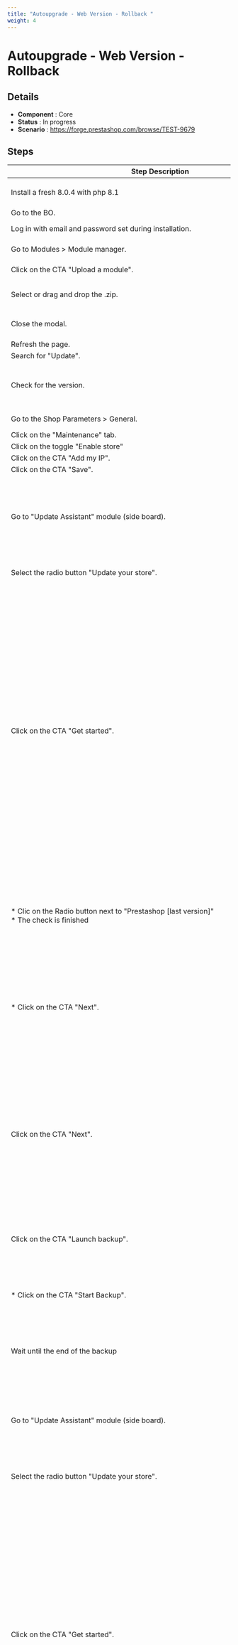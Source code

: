 ```yaml
---
title: "Autoupgrade - Web Version - Rollback "
weight: 4
---
```


# Autoupgrade - Web Version - Rollback 
## Details
* **Component** : Core
* **Status** : In progress
* **Scenario** : https://forge.prestashop.com/browse/TEST-9679

## Steps
| Step Description | Expected result |
| ----- | ----- |
| Install a fresh 8.0.4 with php 8.1 | * The new shop is installed<br> * The selection to BO or FO is displayed |
| Go to the BO. | Log in page is displayed. |
| Log in with email and password set during installation. | * Connection successful<br> * Dashboard displayed |
| Go to Modules > Module manager. | Module manager page is displayed. |
| Click on the CTA "Upload a module". | Modal "Upload a module" is displayed. |
| Select or drag and drop the .zip. | * The module is installing<br> * The module is installed, the CTA "Configure" is displayed. |
| Close the modal. | * Modal is closed<br> * Module manager page is displayed |
| Refresh the page. | Page is refreshed. |
| Search for "Update". | Update Assistant is displayed. |
| Check for the version. | * The version is the latest in prod. <br><br> * The lastest version in prod is displayed because it is the version available on the marketplace. |
| Go to the Shop Parameters > General. | General > Preferences page is displayed on the "General" tab. |
| Click on the "Maintenance" tab. | "Maintenance" tab is displayed. |
| Click on the toggle "Enable store" | Toggle is in "No" status. |
| Click on the CTA "Add my IP". | IP address is filled. |
| Click on the CTA "Save". | Shop is in maintenance mode. |
| Go to "Update Assistant" module (side board). | * "Update Assistant" module is displayed : <br><br> ** Title : "Welcome to PrestaShop Update Assistant"<br> ** Two radio buttons : "Update your store" and "Restore from a backup" (disabled)<br> ** CTA "Get started" disabled |
| Select the radio button "Update your store". | * "Update your store" radio button is selected<br> * CTA "Get started" is enabled |
| Click on the CTA "Get started". | * A loader is displayed in the CTA "Get started" then, "Version choice" page is displayed : <br><br> * <br> ** Stepper on step one ("Version choice")<br> ** Paragraph with "A more recent version is available / Current PrestaShop version: [your current version of prestashop]/ Current PHP version: [your current version of php]<br> ** Radio button : PrestaShop [last version enabled] [(Patch/minor or Major) version](blue color rgb(190, 234, 243)) with description "The maximum version of PrestaShop to which you can update your store, based on its PHP version." and the link "Release note" <br> ** Blue alert info : " Unlock the local update feature and manually update your store to your preferred upgrade by saving the archive and XML files of the PrestaShop version in the following directory on your server: */your-admin-directory/autoupgrade/download/*"<br> ** CTA : "Next" disabled |
| * Clic on the Radio button next to "Prestashop [last version]"<br> * The check is finished | * Checking requirement is launched then is finished :<br><br> ** "The requirements check is complete, you can update your store to this version of PrestaShop."<br> ** Or warnings <br> ** CTA "Next" is enabled |
| * Click on the CTA "Next". | * "Update options" page is displayed :  <br><br> ** Stepper on step 2 ("Update options")<br> ** 3 toggles : "Deactivate non-native modules", "Regenerate email templates" , "Disable all overrides"  with details about them under their name <br> ** CTA "Next" enabled |
| Click on the CTA "Next". | * "Back up your store" page is displayed :  <br><br> ** Stepper on step 3 ("Backup")<br> ** Subtitle "Backing up your store's files, database, and images means you can restore to a previous version if something goes wrong during the update. This keeps your data safe and ensures your business stays up and running."<br> ** Toggle : "Include images in your backup" on Yes status<br> ** 2 CTAs : "Update without backup" and "Launch backup" (both available) |
| Click on the CTA "Launch backup". | Modal "Start backup?" is displayed : <br> * Text : "Your files, database, and images will be backed up."<br> * 2 CTAs : "Cancel" and "Start backup" |
| * Click on the CTA "Start Backup". | * The "Backup" page is displayed :<br><br> ** loading bar with the current process <br> ** details of the current process are listed |
| Wait until the end of the backup | The title is modified : " Back up your store" : <br> * The success alert "Backup completed" is displayed<br> * CTA "Download backup logs"<br> * CTA : "Start update" |
| Go to "Update Assistant" module (side board). | * "Update Assistant" module is displayed : <br><br> ** Title : "Welcome to PrestaShop Update Assistant"<br> ** Two radio buttons : "Update your store" and "Restore from a backup" (disabled)<br> ** CTA "Get started" disabled |
| Select the radio button "Update your store". | * "Update your store" radio button is selected<br> * CTA "Get started" is enabled |
| Click on the CTA "Get started". | * A loader is displayed in the CTA "Get started" then, "Version choice" page is displayed : <br><br> * <br> ** Stepper on step one ("Version choice")<br> ** Paragraph with "A more recent version is available / Current PrestaShop version: [your current version of prestashop]/ Current PHP version: [your current version of php]<br> ** Radio button : PrestaShop [last version enabled] [(Patch/minor or Major) version](blue color rgb(190, 234, 243)) with description "The maximum version of PrestaShop to which you can update your store, based on its PHP version." and the link "Release note" <br> ** Blue alert info : " Unlock the local update feature and manually update your store to your preferred upgrade by saving the archive and XML files of the PrestaShop version in the following directory on your server: */your-admin-directory/autoupgrade/download/*"<br> ** CTA : "Next" disabled |
| * Clic on the Radio button next to "Prestashop [last version]"<br> * The check is finished | * Checking requirement is launched then is finished :<br><br> ** "The requirements check is complete, you can update your store to this version of PrestaShop."<br> ** Or warnings <br> ** CTA "Next" is enabled |
| * Click on the CTA "Next". | * "Update options" page is displayed :  <br><br> ** Stepper on step 2 ("Update options")<br> ** 3 toggles : "Deactivate non-native modules", "Regenerate email templates" , "Disable all overrides"  with details about them under their name <br> ** CTA "Next" enabled |
| Click on the CTA "Next". | * "Back up your store" page is displayed :  <br><br> ** Stepper on step 3 ("Backup")<br> ** Subtitle "Backing up your store's files, database, and images means you can restore to a previous version if something goes wrong during the update. This keeps your data safe and ensures your business stays up and running."<br> ** Toggle : "Include images in your backup" on Yes status<br> ** 2 CTAs : "Update without backup" and "Launch backup" (both available) |
| Click on the CTA "Launch backup". | Modal "Start backup?" is displayed : <br> * Text : "Your files, database, and images will be backed up."<br> * 2 CTAs : "Cancel" and "Start backup" |
| * Click on the CTA "Start Backup". | * The "Backup" page is displayed :<br><br> ** loading bar with the current process <br> ** details of the current process are listed |
| Wait until the end of the backup | The title is modified : " Back up your store" : <br> * The success alert "Backup completed" is displayed<br> * CTA "Download backup logs"<br> * CTA : "Start update" |
| Go to "Update Assistant" module (side board). | * "Update Assistant" module is displayed : <br><br> ** Title : "Welcome to PrestaShop Update Assistant"<br> ** Two radio buttons : "Update your store" and "Restore from a backup" (disabled)<br> ** CTA "Get started" disabled |
| Select the radio button "Update your store". | * "Update your store" radio button is selected<br> * CTA "Get started" is enabled |
| Click on the CTA "Get started". | * A loader is displayed in the CTA "Get started" then, "Version choice" page is displayed : <br><br> * <br> ** Stepper on step one ("Version choice")<br> ** Paragraph with "A more recent version is available / Current PrestaShop version: [your current version of prestashop]/ Current PHP version: [your current version of php]<br> ** Radio button : PrestaShop [last version enabled] [(Patch/minor or Major) version](blue color rgb(190, 234, 243)) with description "The maximum version of PrestaShop to which you can update your store, based on its PHP version." and the link "Release note" <br> ** Blue alert info : " Unlock the local update feature and manually update your store to your preferred upgrade by saving the archive and XML files of the PrestaShop version in the following directory on your server: */your-admin-directory/autoupgrade/download/*"<br> ** CTA : "Next" disabled |
| * Clic on the Radio button next to "Prestashop [last version]"<br> * The check is finished | * Checking requirement is launched then is finished :<br><br> ** "The requirements check is complete, you can update your store to this version of PrestaShop."<br> ** Or warnings <br> ** CTA "Next" is enabled |
| * Click on the CTA "Next". | * "Update options" page is displayed :  <br><br> ** Stepper on step 2 ("Update options")<br> ** 3 toggles : "Deactivate non-native modules", "Regenerate email templates" , "Disable all overrides"  with details about them under their name <br> ** CTA "Next" enabled |
| Click on the CTA "Next". | * "Back up your store" page is displayed :  <br><br> ** Stepper on step 3 ("Backup")<br> ** Subtitle "Backing up your store's files, database, and images means you can restore to a previous version if something goes wrong during the update. This keeps your data safe and ensures your business stays up and running."<br> ** Toggle : "Include images in your backup" on Yes status<br> ** 2 CTAs : "Update without backup" and "Launch backup" (both available) |
| Click on the CTA "Launch backup". | Modal "Start backup?" is displayed : <br> * Text : "Your files, database, and images will be backed up."<br> * 2 CTAs : "Cancel" and "Start backup" |
| * Click on the CTA "Start Backup". | * The "Backup" page is displayed :<br><br> ** loading bar with the current process <br> ** details of the current process are listed |
| Wait until the end of the backup | The title is modified : " Back up your store" : <br> * The success alert "Backup completed" is displayed<br> * CTA "Download backup logs"<br> * CTA : "Start update" |
| Clic on the radio button next to "Restore from a backup" | * Your radio button should be checked <br> * the button "Get starder" should be Enabled |
| Click on the button "Get started" | * You should have an image that show the load on the button get started until the load of the next page <br> * You should be on a new page named "Bacjup Selection"<br> * You should have a stepper on top of the page set on "1 : Backup Selection"<br> * In the page, it should be : <br><br> * <br> **  a paragraph with "Select the backup you want to restore to"<br><br> * <br> ** A droplist with a selected backup that have  : <br><br> *** a date in MM/DD/AA<br> *** a time in HH/MM/SS<br> *** the name of the backup<br> ** a button "Delete selection" with a trash icon at the end <br> ** A button named "Restore" enabled |
| * Click on the button "Delete selection" with trash icon | You should have a modal with :<br> * a Trash icon with a background red <br> * a title "Delete backup "<br> * a cross button<br> * a text description : You are about to delete the *[backup_name]* backup made on *[MM/DD/AA HH/MM/SS].* <br> * a button ** Cancel<br> * a button Delete with a red background |
| * Click on Cancel button or on the cross or on the space behind the modal<br> * Click on the drop list <br> * Click on the first backup of the list | * You should have the modal that disapear <br> * it should have three different backup <br> * the drop list should be closed on the last backup |
| * Click on the button "Delete selection" with trash icon | You should have a modal with :<br> * a Trash icon with a background red <br> * a title "Delete backup "<br> * a cross button<br> * a text description : You are about to delete the *[backup_name]* backup made on *[MM/DD/AA HH/MM/SS].* <br> * a button ** Cancel<br> * a button Delete with a red background |
| * Click on Delete button<br> * Click on the drop list <br> * Click again on the drop list | * You should have the modal that disapear <br> * it should have only two different backup <br> * the drop list should be closed on the last backup |
| * go to your folder [yourshop]/[adminDirectory]/autoupgrade/backup<br> * Delete the folder that have the same name that the backup selected in the droplist <br> * Return on your web page | * It should have 5 files : 2 zip, 2 folder and one index.php files <br> * The file should be correctly deleted<br> * There is no modification here |
| Click on Restore button | You should return on the previous page (without the same backup on the drop list) with a red notification under the drop list that said : <br><br>" ! Invalid configuration, [backupName] doesn't exist" |
| * Do a right click on the drop list<br> * Click on inspect<br> * Change the value of the first option on the drop list | * You should have all the different option when you do a right click <br> * You should have all different specification of the page and the part of the droplist should be highlighted <br> * The value should be changer |
| Click on CTA Restore | You should return on the previous page (with the same backup on the drop list) with a red notification under the drop list that said : <br><br>" ! Invalid configuration, *Backup name is missing* " |
| Click on Restore Button | You should have a modal with :<br> * a title "Restore from a backup?"<br> * a cross button<br> * a text description : You are about to restore *[PrestashopVersion]* using the backup from *[MM/DD/AA HH/MM/SS].* <br> * a button "Cancel"<br> * a button Restore with a blue background |
| Click on blue button Restore | * You should be on a new page named "Restore"<br> * You should have a stepper on top of the page set on "2 : Restore"<br> * The current process writted<br> * a load bar<br> * The details of the current process on a second tab |
| Wait until the end of the restore | You should have be on a new page with <br> * title : " Post-restore checklist "<br> * Stepper should be on "3 : Post-restore"<br> * A green notification : "Your restoration is complete"<br> * Sub title : "Next step" and Troubleshooting <br> * A link : "Download restore logs"<br> * 2 button : "Exit" and " Open developer documentation" |
| * Click on "Download restore logs" <br> * Click on "Open Developper Document"<br> * You can close the new tab showed | * The download of the restore on txt should be launched by your bowser<br> * A new tab should be open with the name "Post-restore checklist" <br> * You'll return on the post-restore checklist |
| Click on the button "Exit" | * You should be redirected to "[admin_folder]/index"<br> * Prestashop ask you to log in |
| * Click on the Update assistant button on the sideboard | * You should be in the new UI page with :<br> ** the title "Welcome to PrestaShop Update Assistant"<br> ** Two radio button with : Update your store and Restore from a backup <br> ** Radio button with the Restore shouldn't be disabled if you have a backup <br> ** A button "Get started" disabled |
| Clic on the radio button next to "Restore from a backup" | * Your radio button should be checked <br> * the button "Get starder" should be Enabled |
| Click on the button "Get started" | * You should have an image that show the load on the button get started until the load of the next page <br> * You should be on a new page named "Bacjup Selection"<br> * You should have a stepper on top of the page set on "1 : Backup Selection"<br> * In the page, it should be : <br><br> * <br> **  a paragraph with "Select the backup you want to restore to"<br><br> * <br> ** A droplist with a selected backup that have  : <br><br> *** a date in MM/DD/AA<br> *** a time in HH/MM/SS<br> *** the name of the backup<br> ** a button "Delete selection" with a trash icon at the end <br> ** A button named "Restore" enabled |
| * Click on the button "Delete selection" with trash icon | You should have a modal with :<br> * a Trash icon with a background red <br> * a title "Delete backup "<br> * a cross button<br> * a text description : You are about to delete the *[backupName]* backup made on *MM/DD/AA - HH/MM/SS*. As it's your only backup, you will be redirected to the module's home page.<br> * a button ** Cancel<br> * a button Delete with a red background |
| * Click on Delete button | * You should be in the new UI page with :<br> ** the title "Welcome to PrestaShop Update Assistant"<br> ** Two radio button with : Update your store and Restore from a backup <br> ** Radio button with the Restore should be disabled except if you have a backup <br> ** A button "Get started" disabled |
| * Go to "https://eu.mixpanel.com/project/2828312/view/3362352/app/events#9ad5X2HJqJ7y"<br> * set on filter the parameters | You should see : <br> * [SUE] Upgrade Launched<br> * [SUE] Upgrade succeeded<br> * [SUE] Restore launched<br> * [SUE] Restore succeeded <br><br>With the same User ID and php write like "X.X.XX" |
